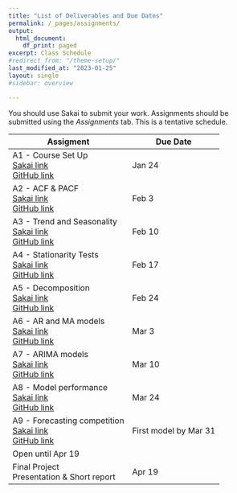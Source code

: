```yaml
---
title: "List of Deliverables and Due Dates"
permalink: /_pages/assignments/
output:
  html_document:
    df_print: paged
excerpt: Class Schedule
#redirect_from: "/theme-setup/"
last_modified_at: "2023-01-25"
layout: single
#sidebar: overview

---
```


You should use Sakai to submit your work. Assignments should be submitted using the *Assignments* tab. This is a tentative schedule.
<br>

| Assigment | Due Date |
|------------------|-------------------|
| A1 - Course Set Up <br> [Sakai link](https://sakai.duke.edu/portal/site/a5ad3ba7-7739-47f2-b244-5845e726204e/tool/5ec87633-0272-40ea-9b4b-5ffd65f61cba?panel=Main) <br> [GitHub link](https://github.com/ENV790/TimeSeriesAnalysis_Sp23/blob/main/Assignments/TSA_A01_Sp23.Rmd) | Jan 24 |
| A2 - ACF & PACF <br> [Sakai link](https://sakai.duke.edu/portal/site/a5ad3ba7-7739-47f2-b244-5845e726204e/tool/5ec87633-0272-40ea-9b4b-5ffd65f61cba?panel=Main) <br> [GitHub link](https://github.com/ENV790/TimeSeriesAnalysis_Sp23/blob/main/Assignments/TSA_A02_Sp23.Rmd) | Feb 3 |
| A3 - Trend and Seasonality <br> [Sakai link]() <br> [GitHub link]() | Feb 10 |
| A4 - Stationarity Tests <br> [Sakai link]() <br> [GitHub link]() | Feb 17 |
| A5 - Decomposition <br> [Sakai link]() <br> [GitHub link]() | Feb 24 |
| A6 - AR and MA models <br> [Sakai link]() <br> [GitHub link]() | Mar 3 |
| A7 - ARIMA models <br> [Sakai link]() <br> [GitHub link]() | Mar 10 |
|  A8 - Model performance <br> [Sakai link]() <br> [GitHub link]() | Mar 24 |
| A9 - Forecasting competition <br> [Sakai link]() <br> [GitHub link]() | First model by Mar 31 <br> 
Open until Apr 19 |
| Final Project <br> Presentation & Short report | Apr 19 |
